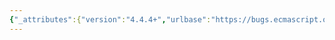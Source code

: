 ```yaml
---
{"_attributes":{"version":"4.4.4+","urlbase":"https://bugs.ecmascript.org/","maintainer":"dherman@mozilla.com"},"bug":{"bug_id":321,"creation_ts":"2012-03-25 19:51:00 -0700","short_desc":"13.1: \"the any\"","delta_ts":"2012-05-04 14:25:18 -0700","product":"Draft for 6th Edition","component":"editorial issue","version":"Rev 6: February 2012 Draft","rep_platform":"All","op_sys":"All","bug_status":"RESOLVED","resolution":"FIXED","priority":"Normal","bug_severity":"minor","everconfirmed":true,"reporter":{"uid":"jmdyck","name":"Michael Dyck"},"assigned_to":{"uid":"allen","name":"Allen Wirfs-Brock"},"long_desc":[{"commentid":816,"comment_count":0,"who":{"uid":"jmdyck","name":"Michael Dyck"},"bug_when":"2012-03-25 19:51:10 -0700","thetext":"In 13.1 \"Function Definitions\",\nin \"Static Semantics: Early Errors\",\nin the first block,\nthe first line says:\n    \"It is a Syntax Error if the any element ...\"\n\nDelete \"the\"."},{"commentid":886,"comment_count":1,"who":{"uid":"allen","name":"Allen Wirfs-Brock"},"bug_when":"2012-05-04 14:25:18 -0700","thetext":"Corrected in May 4 2012 draft."}]}}
---
```

